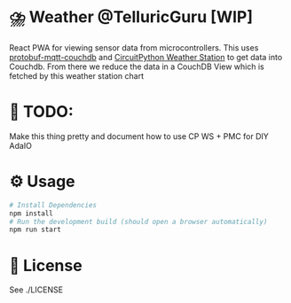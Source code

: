 # ⛈️ Weather @TelluricGuru [WIP]

React PWA for viewing sensor data from microcontrollers.
This uses [protobuf-mqtt-couchdb](https://github.com/Telluric/protobuf-mqtt-couchdb) and
[CircuitPython Weather Station](https://github.com/Telluric/Adafruit_CircuitPython_Weather_Station) to get
data into Couchdb. From there we reduce the data in a CouchDB View which is fetched by this
weather station chart

# 🚧 TODO:

Make this thing pretty and document how to use CP WS + PMC for DIY AdaIO


# ⚙️ Usage
```bash
# Install Dependencies
npm install
# Run the development build (should open a browser automatically)
npm run start
```

# 📝 License

See ./LICENSE

